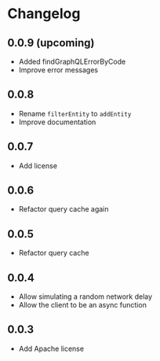 # Changelog

## 0.0.9 (upcoming)

  * Added findGraphQLErrorByCode
  * Improve error messages

## 0.0.8

  * Rename `filterEntity` to `addEntity`
  * Improve documentation

## 0.0.7

  * Add license

## 0.0.6

  * Refactor query cache again

## 0.0.5

  * Refactor query cache

## 0.0.4

  * Allow simulating a random network delay
  * Allow the client to be an async function

## 0.0.3

  * Add Apache license
